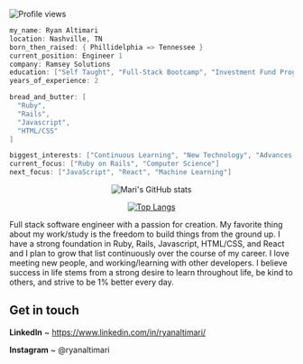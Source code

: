 ![Profile views](https://gpvc.arturio.dev/Mari-8)
```go
my_name: Ryan Altimari
location: Nashville, TN
born_then_raised: { Phillidelphia => Tennessee }
current_position: Engineer 1
company: Ramsey Solutions
education: ["Self Taught", "Full-Stack Bootcamp", "Investment Fund Program"]
years_of_experience: 2

bread_and_butter: [
  "Ruby",
  "Rails",
  "Javascript",
  "HTML/CSS"
]

biggest_interests: ["Continuous Learning", "New Technology", "Advances in Space and Science", "Fitness"]
current_focus: ["Ruby on Rails", "Computer Science"]
next_focus: ["JavaScript", "React", "Machine Learning"]
```

<div align="center">

![Mari's GitHub stats](https://github-readme-stats.vercel.app/api?username=Mari-8&show_icons=true&theme=dark&include_all_commits=true&count_private=true&range=all_time&hide=contribs,issues)

[![Top Langs](https://github-readme-stats.vercel.app/api/top-langs/?username=Mari-8&layout=compact)](https://github.com/Mari-8/github-readme-stats)

</div>

Full stack software engineer with a passion for creation. My favorite thing about my work/study is the freedom to build things from the ground up. 
I have a strong foundation in Ruby, Rails, Javascript, HTML/CSS, and React and I plan to grow that list continuously over the course of my career. 
I love meeting new people, and working/learning with other developers. I believe success in life stems from a strong desire to learn throughout life, be kind to others, and strive to be 1% better every day.

## Get in touch

**LinkedIn** ~ https://www.linkedin.com/in/ryanaltimari/

**Instagram** ~ @ryanaltimari
